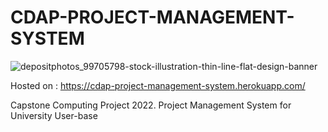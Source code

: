 # CDAP-PROJECT-MANAGEMENT-SYSTEM

![depositphotos_99705798-stock-illustration-thin-line-flat-design-banner](https://user-images.githubusercontent.com/72795289/160658161-b1df6663-4ec6-4754-8327-3a7da0a920af.jpeg)

Hosted on : https://cdap-project-management-system.herokuapp.com/

Capstone Computing Project 2022. Project Management System for University User-base


